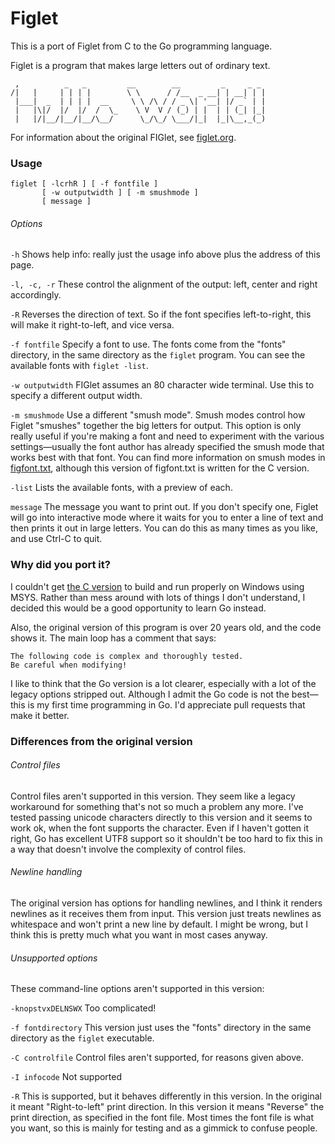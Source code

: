 Figlet
======

This is a port of Figlet from C to the Go programming language.

Figlet is a program that makes large letters out of ordinary text.

```
 ,          _   _         __        __         _     _ _
/|   |     | | | |        \ \      / /__  _ __| | __| | |
 |___|  _  | | | |  __     \ \ /\ / / _ \| '__| |/ _` | |
 |   |\|/  |/  |/  /  \_    \ V  V / (_) | |  | | (_| |_|
 |   |/|__/|__/|__/\__/      \_/\_/ \___/|_|  |_|\__,_(_)

 ```

For information about the original FIGlet, see [figlet.org](http://www.figlet.org/).

### Usage
```
figlet [ -lcrhR ] [ -f fontfile ]
       [ -w outputwidth ] [ -m smushmode ]
       [ message ]
```

###### Options
`-h`
Shows help info: really just the usage info above plus the address of this page.

`-l, -c, -r`
These control the alignment of the output: left, center and right accordingly.

`-R`
Reverses the direction of text. So if the font specifies left-to-right, this will make it right-to-left, and vice versa.

`-f fontfile`
Specify a font to use. The fonts come from the "fonts" directory, in the same directory as the `figlet` program. You can see the available fonts with `figlet -list`.

`-w outputwidth`
FIGlet assumes an 80 character wide terminal. Use this to specify a different output width.

`-m smushmode`
Use a different "smush mode". Smush modes control how Figlet "smushes" together the big letters for output. This option is only really useful if you're making a font and need to experiment with the various settings—usually the font author has already specified the smush mode that works best with that font. You can find more information on smush modes in [figfont.txt](https://raw.github.com/lukesampson/figlet/master/figfont.txt), although this version of figfont.txt is written for the C version.

`-list`
Lists the available fonts, with a preview of each.

`message`
The message you want to print out. If you don't specify one, Figlet will go into interactive mode where it waits for you to enter a line of text and then prints it out in large letters. You can do this as many times as you like, and use Ctrl-C to quit.

### Why did you port it?

I couldn't get [the C version](https://github.com/cmatsuoka/figlet) to build and run properly on Windows using MSYS. Rather than mess around with lots of things I don't understand, I decided this would be a good opportunity to learn Go instead.

Also, the original version of this program is over 20 years old, and the code shows it. The main loop has a comment that says:

    The following code is complex and thoroughly tested.
    Be careful when modifying!

I like to think that the Go version is a lot clearer, especially with a lot of the legacy options stripped out. Although I admit the Go code is not the best—this is my first time programming in Go. I'd appreciate pull requests that make it better.


### Differences from the original version

###### Control files

Control files aren't supported in this version. They seem like a legacy workaround for something that's not so much a problem any more. I've tested passing unicode characters directly to this version and it seems to work ok, when the font supports the character. Even if I haven't gotten it right, Go has excellent UTF8 support so it shouldn't be too hard to fix this in a way that doesn't involve the complexity of control files.

###### Newline handling

The original version has options for handling newlines, and I think it renders newlines as it receives them from input. This version just treats newlines as whitespace and won't print a new line by default. I might be wrong, but I think this is pretty much what you want in most cases anyway.

###### Unsupported options

These command-line options aren't supported in this version:

`-knopstvxDELNSWX`
Too complicated!

`-f fontdirectory`
This version just uses the "fonts" directory in the same directory as the `figlet` executable.

`-C controlfile`
Control files aren't supported, for reasons given above.

`-I infocode`
Not supported

`-R`
This is supported, but it behaves differently in this version. In the original it meant "Right-to-left" print direction. In this version it means "Reverse" the print direction, as specified in the font file. Most times the font file is what you want, so this is mainly for testing and as a gimmick to confuse people.
